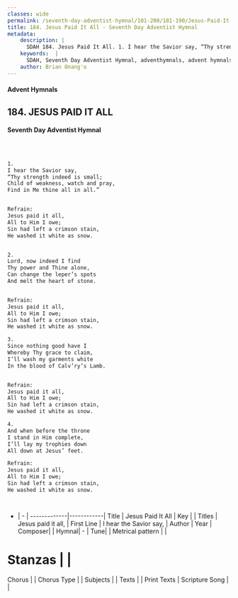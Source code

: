 ```yaml
---
classes: wide
permalink: /seventh-day-adventist-hymnal/101-200/181-190/Jesus-Paid-It-All/
title: 184. Jesus Paid It All - Seventh Day Adventist Hymnal
metadata:
    description: |
      SDAH 184. Jesus Paid It All. 1. I hear the Savior say, “Thy strength indeed is small; Child of weakness, watch and pray, Find in Me thine all in all.” 
    keywords:  |
      SDAH, Seventh Day Adventist Hymnal, adventhymnals, advent hymnals, Jesus Paid It All, I hear the Savior say, ,Jesus paid it all,
    author: Brian Onang'o
---
```


#### Advent Hymnals
## 184. JESUS PAID IT ALL
#### Seventh Day Adventist Hymnal

```txt



1.
I hear the Savior say,
“Thy strength indeed is small;
Child of weakness, watch and pray,
Find in Me thine all in all.”


Refrain:
Jesus paid it all,
All to Him I owe;
Sin had left a crimson stain,
He washed it white as snow.


2.
Lord, now indeed I find
Thy power and Thine alone,
Can change the leper’s spots
And melt the heart of stone.


Refrain:
Jesus paid it all,
All to Him I owe;
Sin had left a crimson stain,
He washed it white as snow.

3.
Since nothing good have I
Whereby Thy grace to claim,
I’ll wash my garments white
In the blood of Calv’ry’s Lamb.


Refrain:
Jesus paid it all,
All to Him I owe;
Sin had left a crimson stain,
He washed it white as snow.

4.
And when before the throne
I stand in Him complete,
I’ll lay my trophies down
All down at Jesus’ feet.

Refrain:
Jesus paid it all,
All to Him I owe;
Sin had left a crimson stain,
He washed it white as snow.




```

- |   -  |
-------------|------------|
Title | Jesus Paid It All |
Key |  |
Titles | Jesus paid it all, |
First Line | I hear the Savior say, |
Author | 
Year | 
Composer|  |
Hymnal|  - |
Tune|  |
Metrical pattern | |
# Stanzas |  |
Chorus |  |
Chorus Type |  |
Subjects |  |
Texts |  |
Print Texts | 
Scripture Song |  |
  
